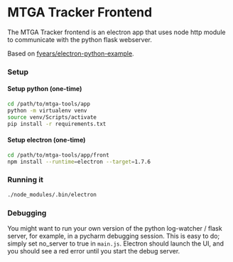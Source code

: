 # MTGA Tracker Frontend

The MTGA Tracker frontend is an electron app that uses node http module to communicate with the python flask webserver.

Based on [fyears/electron-python-example](https://github.com/fyears/electron-python-example).

### Setup

#### Setup python (one-time)

```bash
cd /path/to/mtga-tools/app
python -m virtualenv venv
source venv/Scripts/activate
pip install -r requirements.txt
```

#### Setup electron (one-time)

```bash
cd /path/to/mtga-tools/app/front
npm install --runtime=electron --target=1.7.6
```

### Running it

```bash
./node_modules/.bin/electron
```

### Debugging

You might want to run your own version of the python log-watcher / flask server,
for example, in a pycharm debugging session. This is easy to do; simply set no_server to true in ``main.js``.
Electron should launch the UI, and you should see a red error until you start the debug server.
